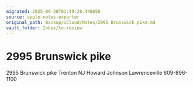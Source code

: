 ```yaml
---
migrated: 2025-09-20T01:49:28.448658
source: apple-notes-exporter
original_path: Backup/iCloud/Notes/2995 Brunswick pike.md
vault_folder: Inbox/to-review
---
```

# 2995 Brunswick pike

2995 Brunswick pike
Trenton
NJ
Howard Johnson Lawrenceville
609-896-1100 
